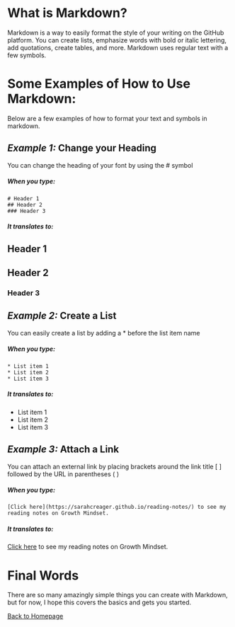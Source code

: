 # What is Markdown?

Markdown is a way to easily format the style of your writing on the GitHub platform. You can create lists, emphasize words with bold or italic lettering, add quotations, create tables, and more. Markdown uses regular text with a few symbols. 

# Some Examples of How to Use Markdown:

Below are a few examples of how to format your text and symbols in markdown. 

## *Example 1:* Change your Heading

You can change the heading of your font by using the # symbol

##### When you type:

```
# Header 1
## Header 2
### Header 3
```
##### It translates to:

## Header 1
## Header 2
### Header 3



## *Example 2:* Create a List

You can easily create a list by adding a * before the list item name   

##### When you type:

```
* List item 1
* List item 2
* List item 3
```
##### It translates to:

*  List item 1
*  List item 2
*  List item 3


## *Example 3:* Attach a Link

You can attach an external link by placing brackets around the link title [ ] followed by the URL in parentheses ( ) 


##### When you type:

```
[Click here](https://sarahcreager.github.io/reading-notes/) to see my reading notes on Growth Mindset. 
```
##### It translates to:

[Click here](https://sarahcreager.github.io/reading-notes/) to see my reading notes on Growth Mindset. 


# Final Words
There are so many amazingly simple things you can create with Markdown, but for now, I hope this covers the basics and gets you started. 

[Back to Homepage](README.md)
